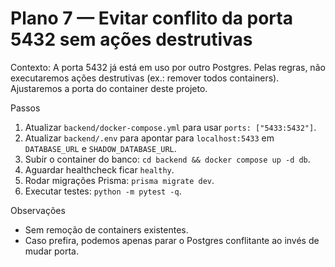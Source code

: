 # Plano 7 — Evitar conflito da porta 5432 sem ações destrutivas

Contexto: A porta 5432 já está em uso por outro Postgres. Pelas regras, não executaremos ações destrutivas (ex.: remover todos containers). Ajustaremos a porta do container deste projeto.

Passos
1) Atualizar `backend/docker-compose.yml` para usar `ports: ["5433:5432"]`.
2) Atualizar `backend/.env` para apontar para `localhost:5433` em `DATABASE_URL` e `SHADOW_DATABASE_URL`.
3) Subir o container do banco: `cd backend && docker compose up -d db`.
4) Aguardar healthcheck ficar `healthy`.
5) Rodar migrações Prisma: `prisma migrate dev`.
6) Executar testes: `python -m pytest -q`.

Observações
- Sem remoção de containers existentes.
- Caso prefira, podemos apenas parar o Postgres conflitante ao invés de mudar porta.
